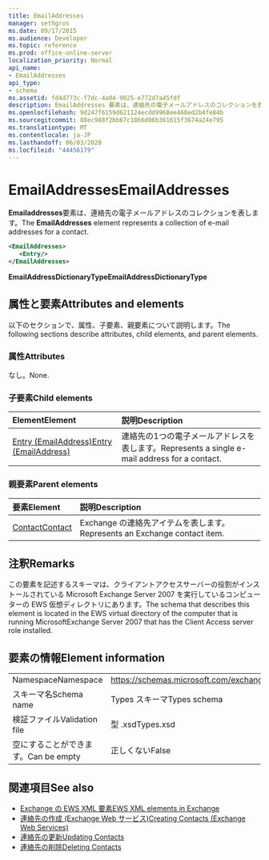 ```yaml
---
title: EmailAddresses
manager: sethgros
ms.date: 09/17/2015
ms.audience: Developer
ms.topic: reference
ms.prod: office-online-server
localization_priority: Normal
api_name:
- EmailAddresses
api_type:
- schema
ms.assetid: fd4d773c-f7dc-4a04-9025-e772d7a45fdf
description: EmailAddresses 要素は、連絡先の電子メールアドレスのコレクションを表します。
ms.openlocfilehash: 9d247f6159d621124ecdd9968ee468ed2b4fe84b
ms.sourcegitcommit: 88ec988f2bb67c1866d06b361615f3674a24e795
ms.translationtype: MT
ms.contentlocale: ja-JP
ms.lasthandoff: 06/03/2020
ms.locfileid: "44456179"
---
```

# <a name="emailaddresses"></a><span data-ttu-id="fcb82-103">EmailAddresses</span><span class="sxs-lookup"><span data-stu-id="fcb82-103">EmailAddresses</span></span>

<span data-ttu-id="fcb82-104">**Emailaddresses**要素は、連絡先の電子メールアドレスのコレクションを表します。</span><span class="sxs-lookup"><span data-stu-id="fcb82-104">The **EmailAddresses** element represents a collection of e-mail addresses for a contact.</span></span> 
  
```xml
<EmailAddresses>
   <Entry/>
</EmailAddresses>
```

 <span data-ttu-id="fcb82-105">**EmailAddressDictionaryType**</span><span class="sxs-lookup"><span data-stu-id="fcb82-105">**EmailAddressDictionaryType**</span></span>
## <a name="attributes-and-elements"></a><span data-ttu-id="fcb82-106">属性と要素</span><span class="sxs-lookup"><span data-stu-id="fcb82-106">Attributes and elements</span></span>

<span data-ttu-id="fcb82-107">以下のセクションで、属性、子要素、親要素について説明します。</span><span class="sxs-lookup"><span data-stu-id="fcb82-107">The following sections describe attributes, child elements, and parent elements.</span></span>
  
### <a name="attributes"></a><span data-ttu-id="fcb82-108">属性</span><span class="sxs-lookup"><span data-stu-id="fcb82-108">Attributes</span></span>

<span data-ttu-id="fcb82-109">なし。</span><span class="sxs-lookup"><span data-stu-id="fcb82-109">None.</span></span>
  
### <a name="child-elements"></a><span data-ttu-id="fcb82-110">子要素</span><span class="sxs-lookup"><span data-stu-id="fcb82-110">Child elements</span></span>

|<span data-ttu-id="fcb82-111">**Element**</span><span class="sxs-lookup"><span data-stu-id="fcb82-111">**Element**</span></span>|<span data-ttu-id="fcb82-112">**説明**</span><span class="sxs-lookup"><span data-stu-id="fcb82-112">**Description**</span></span>|
|:-----|:-----|
|[<span data-ttu-id="fcb82-113">Entry (EmailAddress)</span><span class="sxs-lookup"><span data-stu-id="fcb82-113">Entry (EmailAddress)</span></span>](entry-emailaddress.md) <br/> |<span data-ttu-id="fcb82-114">連絡先の1つの電子メールアドレスを表します。</span><span class="sxs-lookup"><span data-stu-id="fcb82-114">Represents a single e-mail address for a contact.</span></span>  <br/> |
   
### <a name="parent-elements"></a><span data-ttu-id="fcb82-115">親要素</span><span class="sxs-lookup"><span data-stu-id="fcb82-115">Parent elements</span></span>

|<span data-ttu-id="fcb82-116">**要素**</span><span class="sxs-lookup"><span data-stu-id="fcb82-116">**Element**</span></span>|<span data-ttu-id="fcb82-117">**説明**</span><span class="sxs-lookup"><span data-stu-id="fcb82-117">**Description**</span></span>|
|:-----|:-----|
|[<span data-ttu-id="fcb82-118">Contact</span><span class="sxs-lookup"><span data-stu-id="fcb82-118">Contact</span></span>](contact.md) <br/> |<span data-ttu-id="fcb82-119">Exchange の連絡先アイテムを表します。</span><span class="sxs-lookup"><span data-stu-id="fcb82-119">Represents an Exchange contact item.</span></span>  <br/> |
   
## <a name="remarks"></a><span data-ttu-id="fcb82-120">注釈</span><span class="sxs-lookup"><span data-stu-id="fcb82-120">Remarks</span></span>

<span data-ttu-id="fcb82-121">この要素を記述するスキーマは、クライアントアクセスサーバーの役割がインストールされている Microsoft Exchange Server 2007 を実行しているコンピューターの EWS 仮想ディレクトリにあります。</span><span class="sxs-lookup"><span data-stu-id="fcb82-121">The schema that describes this element is located in the EWS virtual directory of the computer that is running MicrosoftExchange Server 2007 that has the Client Access server role installed.</span></span>
  
## <a name="element-information"></a><span data-ttu-id="fcb82-122">要素の情報</span><span class="sxs-lookup"><span data-stu-id="fcb82-122">Element information</span></span>

|||
|:-----|:-----|
|<span data-ttu-id="fcb82-123">Namespace</span><span class="sxs-lookup"><span data-stu-id="fcb82-123">Namespace</span></span>  <br/> |https://schemas.microsoft.com/exchange/services/2006/types  <br/> |
|<span data-ttu-id="fcb82-124">スキーマ名</span><span class="sxs-lookup"><span data-stu-id="fcb82-124">Schema name</span></span>  <br/> |<span data-ttu-id="fcb82-125">Types スキーマ</span><span class="sxs-lookup"><span data-stu-id="fcb82-125">Types schema</span></span>  <br/> |
|<span data-ttu-id="fcb82-126">検証ファイル</span><span class="sxs-lookup"><span data-stu-id="fcb82-126">Validation file</span></span>  <br/> |<span data-ttu-id="fcb82-127">型 .xsd</span><span class="sxs-lookup"><span data-stu-id="fcb82-127">Types.xsd</span></span>  <br/> |
|<span data-ttu-id="fcb82-128">空にすることができます。</span><span class="sxs-lookup"><span data-stu-id="fcb82-128">Can be empty</span></span>  <br/> |<span data-ttu-id="fcb82-129">正しくない</span><span class="sxs-lookup"><span data-stu-id="fcb82-129">False</span></span>  <br/> |
   
## <a name="see-also"></a><span data-ttu-id="fcb82-130">関連項目</span><span class="sxs-lookup"><span data-stu-id="fcb82-130">See also</span></span>

- [<span data-ttu-id="fcb82-131">Exchange の EWS XML 要素</span><span class="sxs-lookup"><span data-stu-id="fcb82-131">EWS XML elements in Exchange</span></span>](ews-xml-elements-in-exchange.md)
- [<span data-ttu-id="fcb82-132">連絡先の作成 (Exchange Web サービス)</span><span class="sxs-lookup"><span data-stu-id="fcb82-132">Creating Contacts (Exchange Web Services)</span></span>](https://msdn.microsoft.com/library/4845917e-70d1-481c-bbd7-011ec6571789%28Office.15%29.aspx) 
- [<span data-ttu-id="fcb82-133">連絡先の更新</span><span class="sxs-lookup"><span data-stu-id="fcb82-133">Updating Contacts</span></span>](https://msdn.microsoft.com/library/9a865953-b94a-4229-b632-2dee433314be%28Office.15%29.aspx) 
- [<span data-ttu-id="fcb82-134">連絡先の削除</span><span class="sxs-lookup"><span data-stu-id="fcb82-134">Deleting Contacts</span></span>](https://msdn.microsoft.com/library/fcc3dc84-cd3e-455e-a1a7-ae6921c9b588%28Office.15%29.aspx)

